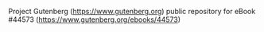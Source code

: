 Project Gutenberg (https://www.gutenberg.org) public repository for eBook #44573 (https://www.gutenberg.org/ebooks/44573)
